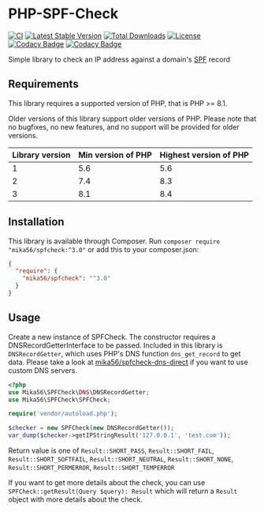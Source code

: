 # PHP-SPF-Check

[![CI](https://github.com/Mika56/PHP-SPF-Check/actions/workflows/ci.yml/badge.svg)](https://github.com/Mika56/PHP-SPF-Check/actions/workflows/ci.yml)
[![Latest Stable Version](https://poser.pugx.org/mika56/spfcheck/v/stable)](https://packagist.org/packages/mika56/spfcheck)
[![Total Downloads](https://poser.pugx.org/mika56/spfcheck/downloads)](https://packagist.org/packages/mika56/spfcheck)
[![License](https://poser.pugx.org/mika56/spfcheck/license)](https://packagist.org/packages/mika56/spfcheck)
[![Codacy Badge](https://app.codacy.com/project/badge/Grade/04f2a3a221c143089126d70f235a54cd)](https://app.codacy.com/gh/Mika56/PHP-SPF-Check/dashboard?utm_source=github.com&amp;utm_medium=referral&amp;utm_content=Mika56/PHP-SPF-Check&amp;utm_campaign=Badge_Grade)
[![Codacy Badge](https://app.codacy.com/project/badge/Coverage/04f2a3a221c143089126d70f235a54cd)](https://app.codacy.com/gh/Mika56/PHP-SPF-Check/dashboard?utm_source=github.com&utm_medium=referral&utm_content=Mika56/PHP-SPF-Check&utm_campaign=Badge_Coverage)

Simple library to check an IP address against a domain's [SPF](http://www.openspf.org/) record

## Requirements
This library requires a supported version of PHP, that is PHP >= 8.1.

Older versions of this library support older versions of PHP. Please note that no bugfixes, no new features, and no support will be provided for older versions.

| Library version | Min version of PHP | Highest version of PHP |
|-----------------|--------------------|------------------------|
| 1               | 5.6                | 5.6                    |
| 2               | 7.4                | 8.3                    |
| 3               | 8.1                | 8.4                    |

## Installation
This library is available through Composer.
Run `composer require "mika56/spfcheck:^3.0"` or add this to your composer.json:
```json
{
  "require": {
    "mika56/spfcheck": "^3.0"
  }
}
```

## Usage
Create a new instance of SPFCheck. The constructor requires a DNSRecordGetterInterface to be passed. Included in this library is `DNSRecordGetter`, 
which uses PHP's DNS function `dns_get_record` to get data. Please take a look at [mika56/spfcheck-dns-direct](https://github.com/Mika56/PHP-SPF-Check-DNS-Direct) 
if you want to use custom DNS servers.

```php
<?php
use Mika56\SPFCheck\DNS\DNSRecordGetter;
use Mika56\SPFCheck\SPFCheck;

require('vendor/autoload.php');

$checker = new SPFCheck(new DNSRecordGetter());
var_dump($checker->getIPStringResult('127.0.0.1', 'test.com'));
```

Return value is one of `Result::SHORT_PASS`, `Result::SHORT_FAIL`, `Result::SHORT_SOFTFAIL`, `Result::SHORT_NEUTRAL`, `Result::SHORT_NONE`, `Result::SHORT_PERMERROR`,
`Result::SHORT_TEMPERROR`

If you want to get more details about the check, you can use `SPFCheck::getResult(Query $query): Result` which will return a `Result` object with more details about the check.
